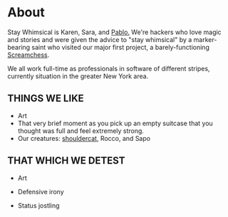 # About

Stay Whimsical is Karen, Sara, and [Pablo.][1] We're hackers who love magic and
stories and were given the advice to "stay whimsical" by a marker-bearing saint
who visited our major first project, a barely-functioning [Screamchess][2].

We all work full-time as professionals in software of different stripes,
currently situation in the greater New York area.

## THINGS WE LIKE

* Art
* That very brief moment as you pick up an empty suitcase that you thought
  was full and feel extremely strong.
* Our creatures: [shouldercat][3], Rocco, and Sapo

## THAT WHICH WE DETEST

* Art
* Defensive irony
* Status jostling

   [1]: https://morepablo.com
   [2]: /screamchess.html
   [3]: https://www.instagram.com/p/Bfo0BuCHdj9NcuroKpFAEj5CFucpN3tXTWBaiU0/
